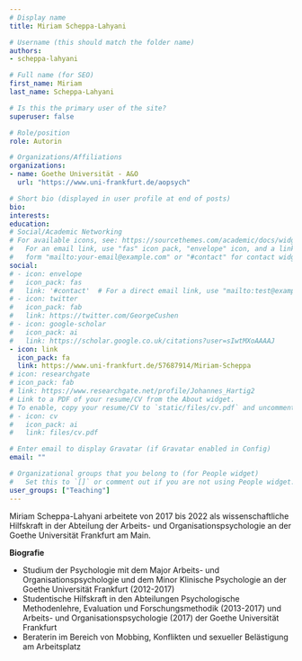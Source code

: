 ```yaml
---
# Display name
title: Miriam Scheppa-Lahyani

# Username (this should match the folder name)
authors:
- scheppa-lahyani

# Full name (for SEO)
first_name: Miriam
last_name: Scheppa-Lahyani

# Is this the primary user of the site?
superuser: false

# Role/position
role: Autorin

# Organizations/Affiliations
organizations:
- name: Goethe Universität - A&O
  url: "https://www.uni-frankfurt.de/aopsych"

# Short bio (displayed in user profile at end of posts)
bio:
interests:
education:
# Social/Academic Networking
# For available icons, see: https://sourcethemes.com/academic/docs/widgets/#icons
#   For an email link, use "fas" icon pack, "envelope" icon, and a link in the
#   form "mailto:your-email@example.com" or "#contact" for contact widget.
social:
# - icon: envelope
#   icon_pack: fas
#   link: '#contact'  # For a direct email link, use "mailto:test@example.org".
# - icon: twitter
#   icon_pack: fab
#   link: https://twitter.com/GeorgeCushen
# - icon: google-scholar
#   icon_pack: ai
#   link: https://scholar.google.co.uk/citations?user=sIwtMXoAAAAJ
- icon: link
  icon_pack: fa
  link: https://www.uni-frankfurt.de/57687914/Miriam-Scheppa
# icon: researchgate
# icon_pack: fab
# link: https://www.researchgate.net/profile/Johannes_Hartig2
# Link to a PDF of your resume/CV from the About widget.
# To enable, copy your resume/CV to `static/files/cv.pdf` and uncomment the lines below.
# - icon: cv
#   icon_pack: ai
#   link: files/cv.pdf

# Enter email to display Gravatar (if Gravatar enabled in Config)
email: ""

# Organizational groups that you belong to (for People widget)
#   Set this to `[]` or comment out if you are not using People widget.
user_groups: ["Teaching"]
---
```


Miriam Scheppa-Lahyani arbeitete von 2017 bis 2022 als wissenschaftliche Hilfskraft in der Abteilung der Arbeits- und Organisationspsychologie an der Goethe Universität Frankfurt am Main.

**Biografie**

- Studium der Psychologie mit dem Major Arbeits- und Organisationspsychologie und dem Minor Klinische Psychologie an der Goethe Universität Frankfurt (2012-2017)
- Studentische Hilfskraft in den Abteilungen Psychologische Methodenlehre, Evaluation und Forschungsmethodik (2013-2017) und Arbeits- und Organisationspsychologie (2017) der Goethe Universität Frankfurt
- Beraterin im Bereich von Mobbing, Konflikten und sexueller Belästigung am Arbeitsplatz

